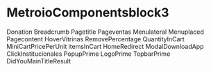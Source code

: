 # MetroioComponentsblock3

Donation
Breadcrumb
Pagetitle
Pageventas
Menulateral
Menuplaced
Pagecontent
HoverVitrinas
RemovePercentage
QuantityInCart
MiniCartPricePerUnit
itemsInCart
HomeRedirect
ModalDownloadApp
ClickInstitucionales
PopupPrime
LogoPrime
TopbarPrime
DidYouMainTitleResult